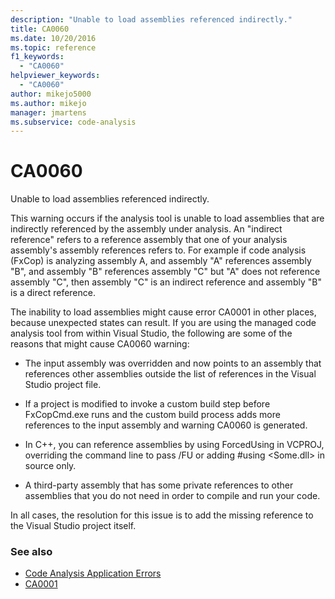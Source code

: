 ```yaml
---
description: "Unable to load assemblies referenced indirectly."
title: CA0060
ms.date: 10/20/2016
ms.topic: reference
f1_keywords:
  - "CA0060"
helpviewer_keywords:
  - "CA0060"
author: mikejo5000
ms.author: mikejo
manager: jmartens
ms.subservice: code-analysis
---
```

# CA0060


Unable to load assemblies referenced indirectly.

This warning occurs if the analysis tool is unable to load assemblies that are indirectly referenced by the assembly under analysis. An "indirect reference" refers to a reference assembly that one of your analysis assembly's assembly references refers to. For example if code analysis (FxCop) is analyzing assembly A, and assembly "A" references assembly "B", and assembly "B" references assembly "C" but "A" does not reference assembly "C", then assembly "C" is an indirect reference and assembly "B" is a direct reference.

The inability to load assemblies might cause error CA0001 in other places, because unexpected states can result. If you are using the managed code analysis tool from within Visual Studio, the following are some of the reasons that might cause CA0060 warning:

- The input assembly was overridden and now points to an assembly that references other assemblies outside the list of references in the Visual Studio project file.

- If a project is modified to invoke a custom build step before FxCopCmd.exe runs and the custom build process adds more references to the input assembly and warning CA0060 is generated.

- In C++, you can reference assemblies by using ForcedUsing in VCPROJ, overriding the command line to pass /FU or adding #using \<Some.dll> in source only.

- A third-party assembly that has some private references to other assemblies that you do not need in order to compile and run your code.

In all cases, the resolution for this issue is to add the missing reference to the Visual Studio project itself.

### See also

- [Code Analysis Application Errors](../code-quality/code-analysis-application-errors.md)
- [CA0001](ca0001.md)
